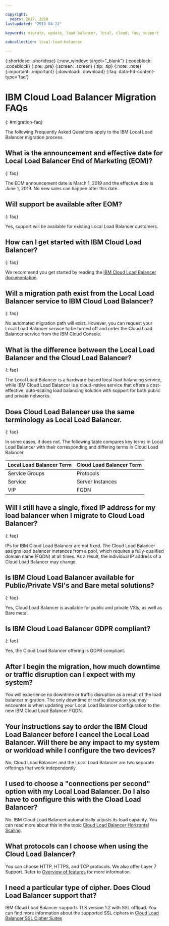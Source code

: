 ```yaml
---

copyright:
  years: 2017, 2018
lastupdated: "2019-04-22"

keywords: migrate, update, load balancer, local, cloud, faq, support

subcollection: local-load-balancer

---
```


{:shortdesc: .shortdesc}
{:new_window: target="_blank"}
{:codeblock: .codeblock}
{:pre: .pre}
{:screen: .screen}
{:tip: .tip}
{:note: .note}
{:important: .important}
{:download: .download}
{:faq: data-hd-content-type='faq'}

# IBM Cloud Load Balancer Migration FAQs
{: #migration-faq}

The following Frequently Asked Questions apply to the IBM Local Load Balancer migration process.

## What is the announcement and effective date for Local Load Balancer End of Marketing (EOM)?
{: faq}

The EOM announcement date is March 1, 2019 and the effective date is June 1, 2019. No new sales can happen after this date.

## Will support be available after EOM?
{: faq}

Yes, support will be available for existing Local Load Balancer customers.

## How can I get started with IBM Cloud Load Balancer?
{: faq}

We recommend you get started by reading the [IBM Cloud Load Balancer documentation](/docs/infrastructure/loadbalancer-service?topic=loadbalancer-service-getting-started).

## Will a migration path exist from the Local Load Balancer service to IBM Cloud Load Balancer?
{: faq}

No automated migration path will exist. However, you can request your Local Load Balancer service to be turned off and order the Cloud Load Balancer service from the IBM Cloud Console.

## What is the difference between the Local Load Balancer and the Cloud Load Balancer?
{: faq}

The Local Load Balancer is a hardware-based local load balancing service, while IBM Cloud Load Balancer is a cloud-native service that offers a cost-effective, auto-scaling load balancing solution with support for both public and private networks.

## Does Cloud Load Balancer use the same terminology as Local Load Balancer.
{: faq}

In some cases, it does not. The following table compares key terms in Local Load Balancer with their corresponding and differing terms in Cloud Load Balancer.

| Local Load Balancer Term  | Cloud Load Balancer Term |
| ------------- | ------------- |
| Service Groups | Protocols |
| Service | Server Instances |
| VIP | FQDN |

## Will I still have a single, fixed IP address for my load balancer when I migrate to Cloud Load Balancer?
{: faq}

IPs for IBM Cloud Load Balancer are not fixed. The Cloud Load Balancer assigns load balancer instances from a pool, which requires a fully-qualified domain name (FQDN) at all times. As a result, the individual IP address of a Cloud Load Balancer may change.

## Is IBM Cloud Load Balancer available for Public/Private VSI's and Bare metal solutions?
{: faq}

Yes, Cloud Load Balancer is available for public and private VSIs, as well as Bare metal.

## Is IBM Cloud Load Balancer GDPR compliant?
{: faq}

Yes, the Cloud Load Balancer offering is GDPR compliant.

## After I begin the migration, how much downtime or traffic disruption can I expect with my system?

You will experience no downtime or traffic disruption as a result of the load balancer migration. The only downtime or traffic disruption you may encounter is when updating your Local Load Balancer configuration to the new IBM Cloud Load Balancer FQDN.

## Your instructions say to order the IBM Cloud Load Balancer before I cancel the Local Load Balancer. Will there be any impact to my system or workload while I configure the two devices?

No, Cloud Load Balancer and the Local Load Balancer are two separate offerings that work independently.

## I used to choose a "connections per second" option with my Local Load Balancer. Do I also have to configure this with the Cload Load Balancer?

No. IBM Cloud Load Balancer automatically adjusts its load capacity. You can read more about this in the topic [Cloud Load Balancer Horizontal Scaling](/docs/infrastructure/loadbalancer-service?topic=loadbalancer-service-ibm-cloud-load-balancer-basics#horizontal-scaling). 

## What protocols can I choose when using the Cloud Load Balancer?

You can choose HTTP, HTTPS, and TCP protocols. We also offer Layer 7 Support. Refer to [Overview of features](/docs/infrastructure/loadbalancer-service?topic=loadbalancer-service-about-ibm-cloud-load-balancer#overview-of-features) for more information.

## I need a particular type of cipher. Does Cloud Load Balancer support that?

IBM Cloud Load Balancer supports TLS version 1.2 with SSL offload. You can find more information about the supported SSL ciphers in [Cloud Load Balancer SSL Cipher Suites](/docs/infrastructure/loadbalancer-service?topic=loadbalancer-service-ssl-offload-with-ibm-cloud-load-balancer#ssl-cipher-suites)
